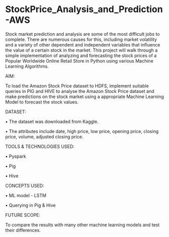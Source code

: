 # StockPrice_Analysis_and_Prediction-AWS

Stock market prediction and analysis are some of the most difficult jobs to complete. There are numerous causes for this, including market volatility and a variety of other dependent and independent variables that influence the value of a certain stock in the market. This project will walk through a simple implementation of analyzing and forecasting the stock prices of a Popular Worldwide Online Retail Store in Python using various Machine Learning Algorithms.

AIM:

To load the Amazon Stock Price dataset to HDFS, implement suitable queries in PIG and HIVE to analyse the Amazon Stock Price dataset and make predictions on the stock market using a appropriate Machine Learning Model to forecast the stock values. 


DATASET:

•	The dataset was downloaded from Kaggle.

•	The attributes include date, high price, low price, opening price, closing price, volume, adjusted closing price. 


TOOLS & TECHNOLOGIES USED:

•	Pyspark

•	Pig

•	Hive


CONCEPTS USED:

•	ML model - LSTM

•	Querying in Pig & Hive

FUTURE SCOPE:

To compare the results with many other machine learning models and test their differences.

